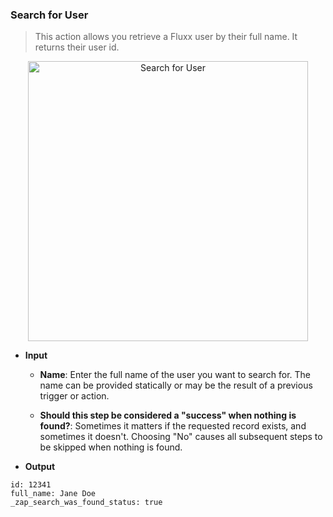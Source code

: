 ### Search for User

> This action allows you retrieve a Fluxx user by their full name. It returns their user id.

<p align="center"><img alt="Search for User" src="../../img/search_for_user.png" width="448px"></p>

* **Input**
  * **Name**: Enter the full name of the user you want to search for. The name can be provided statically or may be the result of a previous trigger or action.

  * **Should this step be considered a "success" when nothing is found?**: Sometimes it matters if the requested record exists, and sometimes it doesn't. Choosing "No" causes all subsequent steps to be skipped when nothing is found.

* **Output**
```
id: 12341
full_name: Jane Doe
_zap_search_was_found_status: true
```